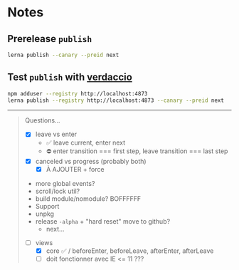 # Notes

## Prerelease `publish`

```sh
lerna publish --canary --preid next
```

## Test `publish` with [verdaccio](https://www.npmjs.com/package/verdaccio)

```sh
npm adduser --registry http://localhost:4873
lerna publish --registry http://localhost:4873 --canary --preid next
```

---

> Questions…
>
> - [x] leave vs enter
>   - ✅ leave current, enter next
>   - ⛔️ enter transition === first step, leave transition === last step
> - [x] canceled vs progress (probably both)
>   - [x] À AJOUTER + force
> - more global events?
> - scroll/lock util?
> - build module/nomodule? BOFFFFFF
> - Support
> - unpkg
> - release `-alpha` + "hard reset" move to github?
>   - next…
> - [ ] views
>   - [x] core ✅ / beforeEnter, beforeLeave, afterEnter, afterLeave
>   - [ ] doit fonctionner avec IE <= 11 ???
